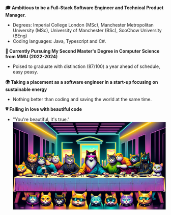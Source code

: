   
**🎓 Ambitious to be a Full-Stack Software Engineer and Technical Product Manager.**  
* Degrees: Imperial College London (MSc), Manchester Metropolitan University (MSc), University of Manchester (BSc), SooChow University (BEng)
* Coding languages: Java, Typescript and C#.

  
**🚀 Currently Pursuing My Second Master's Degree in Computer Science from MMU (2022-2024)**  
  * Poised to graduate with distinction (87/100) a year ahead of schedule, easy peasy.

 
**🌍 Taking a placement as a software engineer in a start-up focusing on sustainable energy**  
  * Nothing better than coding and saving the world at the same time.

  
**💗 Falling in love with beautiful code**
* "You're beautiful, it's true."
![Alt text](https://raw.githubusercontent.com/RoyLuoNanjing/RoyLuoNanjing/main/githubImage.png)
